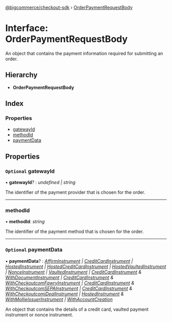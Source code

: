 [@bigcommerce/checkout-sdk](../README.md) › [OrderPaymentRequestBody](orderpaymentrequestbody.md)

# Interface: OrderPaymentRequestBody

An object that contains the payment information required for submitting an
order.

## Hierarchy

* **OrderPaymentRequestBody**

## Index

### Properties

* [gatewayId](orderpaymentrequestbody.md#optional-gatewayid)
* [methodId](orderpaymentrequestbody.md#methodid)
* [paymentData](orderpaymentrequestbody.md#optional-paymentdata)

## Properties

### `Optional` gatewayId

• **gatewayId**? : *undefined | string*

The identifier of the payment provider that is chosen for the order.

___

###  methodId

• **methodId**: *string*

The identifier of the payment method that is chosen for the order.

___

### `Optional` paymentData

• **paymentData**? : *[AffirmInstrument](affirminstrument.md) | [CreditCardInstrument](creditcardinstrument.md) | [HostedInstrument](hostedinstrument.md) | [HostedCreditCardInstrument](../README.md#hostedcreditcardinstrument) | [HostedVaultedInstrument](../README.md#hostedvaultedinstrument) | [NonceInstrument](nonceinstrument.md) | [VaultedInstrument](vaultedinstrument.md) | [CreditCardInstrument](creditcardinstrument.md) & [WithDocumentInstrument](withdocumentinstrument.md) | [CreditCardInstrument](creditcardinstrument.md) & [WithCheckoutcomFawryInstrument](withcheckoutcomfawryinstrument.md) | [CreditCardInstrument](creditcardinstrument.md) & [WithCheckoutcomSEPAInstrument](withcheckoutcomsepainstrument.md) | [CreditCardInstrument](creditcardinstrument.md) & [WithCheckoutcomiDealInstrument](withcheckoutcomidealinstrument.md) | [HostedInstrument](hostedinstrument.md) & [WithMollieIssuerInstrument](withmollieissuerinstrument.md) | [WithAccountCreation](withaccountcreation.md)*

An object that contains the details of a credit card, vaulted payment
instrument or nonce instrument.
